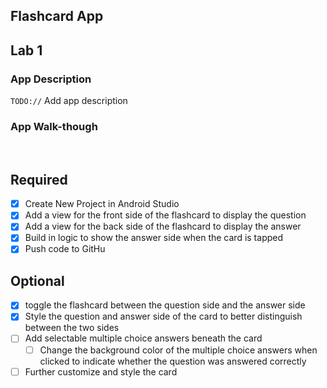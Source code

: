 ## Flashcard App
## Lab 1

### App Description
`TODO://` Add app description

### App Walk-though

<source type="video/mp4"  src="https://raw.githubusercontent.com/Snappsu/CodePathFlashcardApp/master/images/lab1-1.mp4" width=200></source><br>

## Required
- [X] Create New Project in Android Studio
- [X] Add a view for the front side of the flashcard to display the question
- [X] Add a view for the back side of the flashcard to display the answer
- [X] Build in logic to show the answer side when the card is tapped
- [X] Push code to GitHu
## Optional
- [X] toggle the flashcard between the question side and the answer side
- [X] Style the question and answer side of the card to better distinguish between the two sides
- [ ] Add selectable multiple choice answers beneath the card
   - [ ] Change the background color of the multiple choice answers when clicked to indicate whether the question was answered correctly
- [ ] Further customize and style the card
